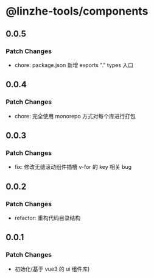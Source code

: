 # @linzhe-tools/components

## 0.0.5

### Patch Changes

- chore: package.json 新增 exports "." types 入口

## 0.0.4

### Patch Changes

- chore: 完全使用 monorepo 方式对每个库进行打包

## 0.0.3

### Patch Changes

- fix: 修改无缝滚动组件插槽 v-for 的 key 相关 bug

## 0.0.2

### Patch Changes

- refactor: 重构代码目录结构

## 0.0.1

### Patch Changes

- 初始化(基于 vue3 的 ui 组件库)
